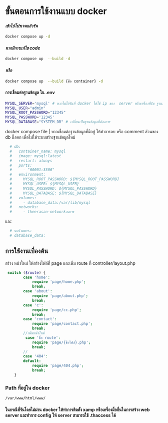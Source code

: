 # ขั้นตอนการใช้งานแบบ docker 
#### _เข้าไปโปรเจคแล้วรัน_
```bash
docker compose up -d
```
#### _หากมีการแก้ไข code_
```bash
docker compose up  --build -d
```
#### _หรือ_
```bash
docker compose up  --build {ชื่อ container} -d
```

####  การเชื่อมต่อฐานข้อมูล ใน .env
```bash
MYSQL_SERVER='mysql' # หากไม่ได้รันที่ docker ให้ใช้ ip ของ  server หรือเครื่องที่รัน ฐานข้อมูล
MYSQL_USER="admin"
MYSQL_ROOT_PASSWORD="12345"
MYSQL_PASSWORD='12345'
MYSQL_DATABASE="SYSTEM_DB" # เปลี่ยนเป็นฐานข้อมูลที่ต้องการ 
```

docker compose file  | หากเชื่อมต่อฐานข้อมูลที่มีอยู่ ให้ทำการลบ หรือ comment ส่วนของ db  นี้ออก เพื่อไม่ให้ระบบสร้างฐานข้อมูลใหม่ 
```bash
  # db:
  #   container_name: mysql
  #   image: mysql:latest
  #   restart: always
  #   ports:
  #     - "60001:3306"
  #   environment:
  #     MYSQL_ROOT_PASSWORD: ${MYSQL_ROOT_PASSWORD}
  #     MYSQL_USER: ${MYSQL_USER}
  #     MYSQL_PASSWORD: ${MYSQL_PASSWORD}
  #     MYSQL_DATABASE: ${MYSQL_DATABASE}
  #   volumes:
  #     - database_data:/var/lib/mysql
  #   networks:
  #     - theerasan-networkองการ 
```
และ 
```bash
  # volumes:
  # database_data:
```

## การใช้งานเบื่องต้น 

สร้าง หน้าใหม่ ให้สร้างไฟล์ที่ page และเพิ่ม route ที่ controller/layout.php 

```php
 switch ($route) {
        case 'home':
            require 'page/home.php';
            break;
        case 'about':
            require 'page/about.php';
            break;
        case 'c':
            require 'page/cc.php';
            break;
        case 'contact':
            require 'page/contact.php';
            break;
        //เพิ่มหน้าใหม่
         case 'ชื่อ route':
            require 'page/{ชื่อไฟล์}.php';
            break;   
        //
        case '404':
        default:
            require 'page/404.php';
            break;
    }
```
### Path ที่อยู่ใน docker
```bash
/var/www/html/www/
```

#### ในกรณีที่รันโดยไม่ผ่าน docker ให้ทำการติดตั้ง xamp หรือเครื่องมื่ออื่นในการสร้าง web server และทำการ config ให้ server สามารถใช้ .thaccess ได้

